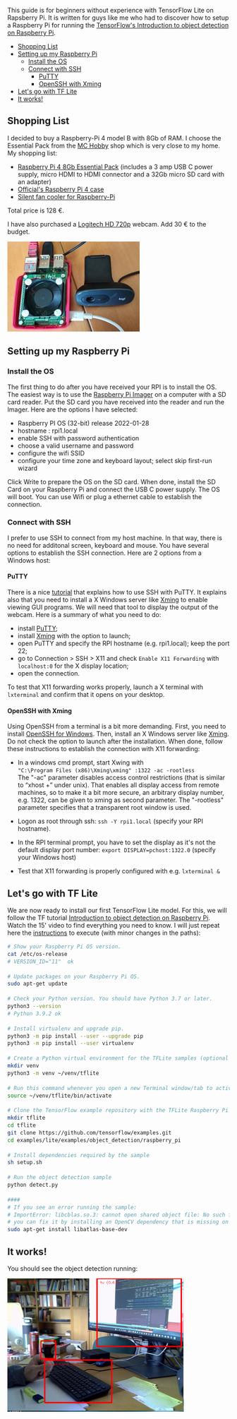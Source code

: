 This guide is for beginners without experience with TensorFlow Lite on Rapsberry Pi. It is written for guys like me who had to discover how to setup a Raspberry Pi for running the [TensorFlow's Introduction to object detection on Raspberry Pi](https://www.youtube.com/watch?v=mNjXEybFn98&list=PLQY2H8rRoyvz_anznBg6y3VhuSMcpN9oe). 


- [Shopping List](#shopping-list)
- [Setting up my Raspberry Pi](#setting-up-my-raspberry-pi)
  - [Install the OS](#install-the-os)
  - [Connect with SSH](#connect-with-ssh)
    - [PuTTY](#putty)
    - [OpenSSH with Xming](#openssh-with-xming)
- [Let's go with TF Lite](#lets-go-with-tf-lite)
- [It works!](#it-works)

## Shopping List
I decided to buy a Raspberry-Pi 4 model B with 8Gb of RAM. I choose the Essential Pack from the [MC Hobby](https://shop.mchobby.be/) shop which is very close to my home. My shopping list:
- [Raspberry Pi 4 8Gb Essential Pack](https://shop.mchobby.be/en/raspberry-pi-4/1858-raspberry-pi-4-8-go-de-ram-in-stock--3232100018587.html) (includes a 3 amp USB C power supply, micro HDMI to HDMI connector and a 32Gb micro SD card with an adapter)
- [Official's Raspberry Pi 4 case](https://shop.mchobby.be/en/raspberry-pi-4-case/1607-official-s-raspberry-pi-4-case-3232100016071.html) 
- [Silent fan cooler for Raspberry-Pi](https://shop.mchobby.be/en/raspberry-pi-4/1659-silent-fan-cooler-for-raspberry-pi-3232100016590-garatronic.html?search_query=RASP-VENTILA-PI4-MK2&results=565)

Total price is 128 €. 
  
I have also purchased a [Logitech HD 720p](https://www.logitech.com/en-us/products/webcams/c270-hd-webcam.960-000694.html) webcam. Add 30 € to the budget.

![tflite01](/assets/images/tflite01-00.jpg)

## Setting up my Raspberry Pi
### Install the OS
The first thing to do after you have received your RPI is to install the OS. The easiest way is to use the [Raspberry Pi Imager](https://www.raspberrypi.com/software/) on a computer with a SD card reader. Put the SD card you have received into the reader and run the Imager. Here are the options I have selected: 
- Raspberry PI OS (32-bit) release 2022-01-28
- hostname : rpi1.local
- enable SSH with password authentication
- choose a valid username and password
- configure the wifi SSID
- configure your time zone and keyboard layout; select skip first-run wizard

Click Write to prepare the OS on the SD card. When done, install the SD Card on your Raspberry Pi and connect the USB C power supply. The OS will boot. You can use Wifi or plug a ethernet cable to establish the connection.

### Connect with SSH
I prefer to use SSH to connect from my host machine. In that way, there is no need for additonal screen, keyboard and mouse. You have several options to establish the SSH connection. Here are 2 options from a Windows host:
#### PuTTY
There is a nice [tutorial](https://tutorials-raspberrypi.com/raspberry-pi-remote-access-by-using-ssh-and-putty/) that explains how to use SSH with PuTTY. It explains also that you need to install a X Windows server like [Xming](https://sourceforge.net/projects/xming/) to enable viewing GUI programs. We will need that tool to display the output of the webcam. Here is a summary of what you need to do:
- install [PuTTY](https://www.chiark.greenend.org.uk/~sgtatham/putty/latest.html);
- install [Xming](https://sourceforge.net/projects/xming/) with the option to launch;
- open PuTTY and specify the RPI hostname (e.g. rpi1.local); keep the port 22;
- go to Connection > SSH > X11 and check `Enable X11 Forwarding` with `localhost:0` for the X display location;
- open the connection.

To test that X11 forwarding works properly, launch a X terminal with `lxterminal` and confirm that it opens on your desktop. 

#### OpenSSH with Xming
Using OpenSSH from a terminal is a bit more demanding. First, you need to install [OpenSSH for Windows](https://www.mls-software.com/opensshd.html). Then, install an X Windows server like [Xming](https://sourceforge.net/projects/xming/). Do not check the option to launch after the installation. When done, follow these instructions to establish the connection with X11 forwarding:
- In a windows cmd prompt, start Xwing with <br/>`"C:\Program Files (x86)\Xming\xming" :1322 -ac -rootless`
  <br/>The "-ac" parameter disables access control restrictions (that is similar to “xhost +” under unix). That enables all display access from remote machines, so to make it a bit more secure, an arbitrary display number, e.g. 1322, can be given to xming as second parameter. 
  The "-rootless" parameter specifies that a transparent root window is used.  

- Logon as root through ssh: `ssh -Y rpi1.local` (specify your RPI hostname).
- In the RPI terminal prompt, you have to set the display as it's not the default display port number: `export DISPLAY=pchost:1322.0` (specify your Windows host)
- Test that X11 forwarding is properly configured with e.g. `lxterminal &`


## Let's go with TF Lite

We are now ready to install our first TensorFlow Lite model. For this, we will follow the TF tutorial [Introduction to object detection on Raspberry Pi](https://www.youtube.com/watch?v=mNjXEybFn98&list=PLQY2H8rRoyvz_anznBg6y3VhuSMcpN9oe). Watch the 15' video to find everything you need to know. I will just repeat here the [instructions](https://gist.github.com/khanhlvg/bbeb5e4ccfca6cbcf18508a44f5964be) to execute (with minor changes in the paths): 

```bash
# Show your Raspberry Pi OS version.
cat /etc/os-release
# VERSION_ID="11"  ok

# Update packages on your Raspberry Pi OS.
sudo apt-get update

# Check your Python version. You should have Python 3.7 or later.
python3 --version
# Python 3.9.2 ok

# Install virtualenv and upgrade pip.
python3 -m pip install --user --upgrade pip
python3 -m pip install --user virtualenv

# Create a Python virtual environment for the TFLite samples (optional but strongly recommended)
mkdir venv
python3 -m venv ~/venv/tflite

# Run this command whenever you open a new Terminal window/tab to activate the environment.
source ~/venv/tflite/bin/activate

# Clone the TensorFlow example repository with the TFLite Raspberry Pi samples.
mkdir tflite
cd tflite
git clone https://github.com/tensorflow/examples.git
cd examples/lite/examples/object_detection/raspberry_pi

# Install dependencies required by the sample
sh setup.sh

# Run the object detection sample
python detect.py

####
# If you see an error running the sample:
# ImportError: libcblas.so.3: cannot open shared object file: No such file or directory
# you can fix it by installing an OpenCV dependency that is missing on your Raspberry Pi.
sudo apt-get install libatlas-base-dev
```

## It works!
You should see the object detection running:

![tflite01](/assets/images/tflite01-01.png)